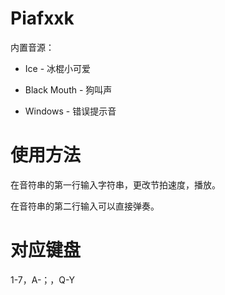 # Piafxxk

内置音源：  

* Ice - 冰棍小可爱

* Black Mouth - 狗叫声

* Windows - 错误提示音

# 使用方法

在音符串的第一行输入字符串，更改节拍速度，播放。

在音符串的第二行输入可以直接弹奏。

# 对应键盘

1-7，A-；，Q-Y